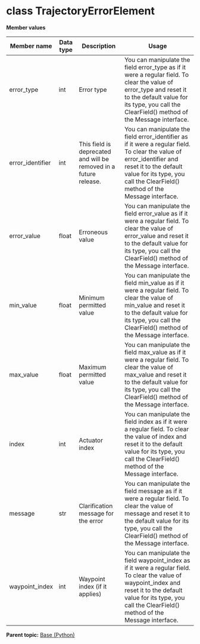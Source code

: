 # class TrajectoryErrorElement

 **Member values** 

|Member name|Data type|Description|Usage|
|-----------|---------|-----------|-----|
|error\_type|int|Error type|You can manipulate the field error\_type as if it were a regular field. To clear the value of error\_type and reset it to the default value for its type, you call the ClearField\(\) method of the Message interface.|
|error\_identifier|int|This field is deprecated and will be removed in a future release.|You can manipulate the field error\_identifier as if it were a regular field. To clear the value of error\_identifier and reset it to the default value for its type, you call the ClearField\(\) method of the Message interface.|
|error\_value|float|Erroneous value|You can manipulate the field error\_value as if it were a regular field. To clear the value of error\_value and reset it to the default value for its type, you call the ClearField\(\) method of the Message interface.|
|min\_value|float|Minimum permitted value|You can manipulate the field min\_value as if it were a regular field. To clear the value of min\_value and reset it to the default value for its type, you call the ClearField\(\) method of the Message interface.|
|max\_value|float|Maximum permitted value|You can manipulate the field max\_value as if it were a regular field. To clear the value of max\_value and reset it to the default value for its type, you call the ClearField\(\) method of the Message interface.|
|index|int|Actuator index|You can manipulate the field index as if it were a regular field. To clear the value of index and reset it to the default value for its type, you call the ClearField\(\) method of the Message interface.|
|message|str|Clarification message for the error|You can manipulate the field message as if it were a regular field. To clear the value of message and reset it to the default value for its type, you call the ClearField\(\) method of the Message interface.|
|waypoint\_index|int|Waypoint index \(if it applies\)|You can manipulate the field waypoint\_index as if it were a regular field. To clear the value of waypoint\_index and reset it to the default value for its type, you call the ClearField\(\) method of the Message interface.|

**Parent topic:** [Base \(Python\)](../../summary_pages/Base.md)

